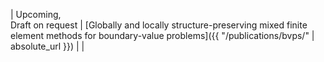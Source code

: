 | Upcoming, <br> Draft on request | [Globally and locally structure-preserving mixed finite element methods for boundary-value problems]({{ "/publications/bvps/" | absolute_url }}) | |